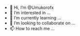 - 👋 Hi, I’m @Umukorofx
- 👀 I’m interested in ...
- 🌱 I’m currently learning ...
- 💞️ I’m looking to collaborate on ...
- 📫 How to reach me ...

<!---
Umukorofx/Umukorofx is a ✨ special ✨ repository because its `README.md` (this file) appears on your GitHub profile.
You can click the Preview link to take a look at your changes.
--->
